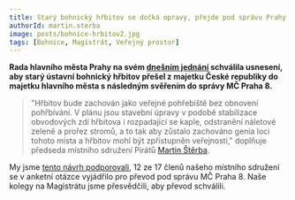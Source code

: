 ```yaml
---
title: Starý bohnický hřbitov se dočká opravy, přejde pod správu Prahy 8
authorId: martin.sterba
image: posts/bohnice-hrbitov2.jpg
tags: [Bohnice, Magistrát, Veřejný prostor]
---
```


**Rada hlavního města Prahy na svém [dnešním jednání](https://www.praha.eu/public/12/b2/b9/3259641_1148133_Prg_13_Rada_2021.pdf) schválila usnesení, aby starý ústavní bohnický hřbitov přešel z majetku České republiky do majetku hlavního města s následným svěřením do správy MČ Praha 8.**

>"Hřbitov bude zachován jako veřejné pohřebiště bez obnovení pohřbívání. V plánu jsou stavební úpravy v podobě stabilizace obvodových zdí hřbitova i rozpadající se kaple, odstranění náletové zeleně a prořez stromů, a to tak aby zůstalo zachováno genia loci tohoto místa a hřbitov mohl být zpřístupněn veřejnosti," doplňuje předseda místního sdružení Pirátů [Martin Štěrba](https://praha8.pirati.cz/lide/martin-sterba.html). 

My jsme [tento návrh podporovali](https://forum.pirati.cz/viewtopic.php?f=945&t=56030), 12 ze 17 členů našeho místního sdružení se v anketní otázce vyjádřilo pro převod pod správu MČ Praha 8. Naše kolegy na Magistrátu jsme přesvědčili, aby převod schválili.
